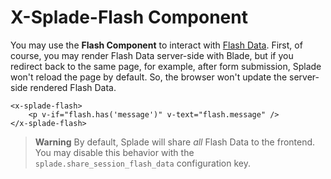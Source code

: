 # X-Splade-Flash Component

You may use the **Flash Component** to interact with [Flash Data](https://laravel.com/docs/9.x/session#flash-data). First, of course, you may render Flash Data server-side with Blade, but if you redirect back to the same page, for example, after form submission, Splade won't reload the page by default. So, the browser won't update the server-side rendered Flash Data.

```blade
<x-splade-flash>
    <p v-if="flash.has('message')" v-text="flash.message" />
</x-splade-flash>
```

> **Warning**
> By default, Splade will share *all* Flash Data to the frontend. You may disable this behavior with the `splade.share_session_flash_data` configuration key.
